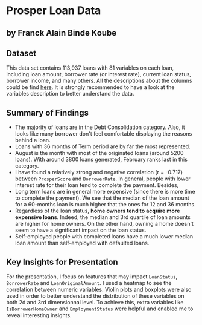 # Prosper Loan Data
## by Franck Alain Binde Koube


## Dataset

This data set contains 113,937 loans with 81 variables on each loan, including loan amount, borrower rate (or interest rate), current loan status, borrower income, and many others. All the descriptions about the columns could be find [here](https://docs.google.com/spreadsheets/d/1gDyi_L4UvIrLTEC6Wri5nbaMmkGmLQBk-Yx3z0XDEtI/edit#gid=0). It is strongly recommended to have a look at the variables description to better understand the data. 


## Summary of Findings

- The majority of loans are in the Debt Consolidation category. Also, it looks like many borrower don't feel comfortable displaying the reasons behind a loan.
- Loans with 36 months of Term period are by far the most represented.
- August is the month with most of the originated loans (around 5200 loans). With around 3800 loans generated, February ranks last in this category.
- I have found a relatively strong and negative correlation (r = -0.717) between `ProsperScore` and `BorrowerRate`. In general, people with lower interest rate for their loan tend to complete the payment. Besides, 
- Long term loans are in general more expensive (since there is more time to complete the payment). We see that the median of the loan amount for a 60-months loan is much higher that the ones for 12 and 36 months.
- Regardless of the loan status, <b>home owners tend to acquire more expensive loans</b>. Indeed, the median and 3rd quartile of loan amounts are higher for home owners. On the other hand, owning a home doesn't seem to have a significant impact on the loan status. 
- Self-employed people with completed loans have a much lower median loan amount than self-employed with defaulted loans.

## Key Insights for Presentation

For the presentation, I focus on features that may impact `LoanStatus`, `BorrowerRate` and `LoanOriginalAmount`. I used a heatmap to see the correlation between numeric variables. Violin plots and boxplots were also used in order to better understand the distribution of these variables on both 2d and 3rd dimensionnal level. To achieve this, extra variables like `IsBorrowerHomeOwner` and `EmploymentStatus` were helpful and enabled me to reveal interesting insights.

